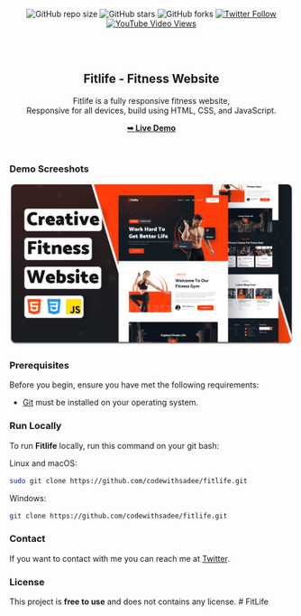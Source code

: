 <div align="center">
  
  ![GitHub repo size](https://img.shields.io/github/repo-size/codewithsadee/fitlife)
  ![GitHub stars](https://img.shields.io/github/stars/codewithsadee/fitlife?style=social)
  ![GitHub forks](https://img.shields.io/github/forks/codewithsadee/fitlife?style=social)
[![Twitter Follow](https://img.shields.io/twitter/follow/codewithsadee_?style=social)](https://twitter.com/intent/follow?screen_name=codewithsadee_)
  [![YouTube Video Views](https://img.shields.io/youtube/views/dmif_yP7cZw?style=social)](https://youtu.be/dmif_yP7cZw)

  <br />
  <br />

  <h2 align="center">Fitlife - Fitness Website</h2>

  Fitlife is a fully responsive fitness website, <br />Responsive for all devices, build using HTML, CSS, and JavaScript.

  <a href="https://codewithsadee.github.io/fitlife/"><strong>➥ Live Demo</strong></a>

</div>

<br />

### Demo Screeshots

![Fitlife Desktop Demo](./readme-images/desktop.png "Desktop Demo")

### Prerequisites

Before you begin, ensure you have met the following requirements:

* [Git](https://git-scm.com/downloads "Download Git") must be installed on your operating system.

### Run Locally

To run **Fitlife** locally, run this command on your git bash:

Linux and macOS:

```bash
sudo git clone https://github.com/codewithsadee/fitlife.git
```

Windows:

```bash
git clone https://github.com/codewithsadee/fitlife.git
```

### Contact

If you want to contact with me you can reach me at [Twitter](https://www.twitter.com/codewithsadee).

### License

This project is **free to use** and does not contains any license.
#   F i t L i f e 
 
 